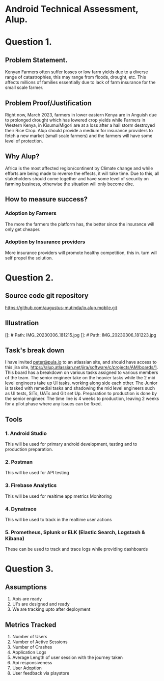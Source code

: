 
# Android Technical Assessment, Alup.
# Question 1.
## Problem Statement.
Kenyan Farmers often suffer losses or low farm yields due to a diverse range of catastrophies, this may range from floods, drought, etc. This affects millions of families essentially due to lack of farm insurance for the small scale farmer.
## Problem Proof/Justification
Right now, March 2023, farmers in lower eastern Kenya are in Anguish due to prolonged drought which has lowered crop yields while Farmers in Western Kenya, in Kisumu/Migori are at a loss after a hail storm destroyed their Rice Crop. Alup should provide a medium for insurance providers to fetch a new market (small scale farmers) and the farmers will have some level of protection.
## Why Alup?
Africa is the most affected region/continent by Climate change and while efforts are being made to reverse the effects, it will take time.
Due to this, all stakeholders should come together and have some level of security on farming business, otherwise the situation will only become dire.
## How to measure success?
### Adoption by Farmers
The more the farmers the platform has, the better since the insurance will only get cheaper.
### Adoption by Insurance providers
More insurance providers will promote healthy competition, this in. turn will self propel the solution.
# Question 2.
## Source code git repository
https://github.com/augustus-mutinda/io.alup.mobile.git
## Illustration
[]: # Path: IMG_20230306_181215.jpg
[]: # Path: IMG_20230306_181223.jpg
## Task's break down
I have invited peter@pula.io to an atlassian site, and should have access to this jira site, https://alup.atlassian.net/jira/software/c/projects/AM/boards/1. This board has a breakdown on various tasks assigned to various members of the team. The senior engineer take on the heavier tasks while the 2 mid level engineers take up UI tasks, working along side each other. The Junior is tasked with remedial tasks and shadowing the mid level engineers such as UI tests, SITs, UATs and Git set Up.
Preparation to production is done by the senior engineer. The time line is 4 weeks to production, leaving 2 weeks for a pilot phase where any issues can be fixed.
## Tools
### 1. Android Studio
This will be used for primary android development, testing and to production preparation.
### 2. Postman
This will be used for API testing
### 3. Firebase Analytics
This will be used for realtime app metrics Monitoring
### 4. Dynatrace
This will be used to track in the realtime user actions
### 5. Prometheus, Splunk or ELK (Elastic Search, Logstash & Kibana)
These can be used to track and trace logs while providing dashboards
# Question 3.
## Assumptions
1. Apis are ready
2. UI's are designed and ready
3. We are tracking upto after deployment
## Metrics Tracked
1. Number of Users
2. Number of Active Sessions
3. Number of Crashes
4. Application Logs
5. Average Length of user session with the journey taken
6. Api responsiveness
7. User Adoption
8. User feedback via playstore

